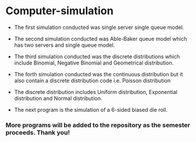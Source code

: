 # Computer-simulation

- The first simulation conducted was single server single queue model.

- The second simulation conducted was Able-Baker queue model which has two servers and single queue model.

- The third simulation conducted was the discrete distributions which include Binomial, Negative Binomial and Geometrical distribution.

- The forth simulation conducted was the continuous distribution but it also contain a discrete distribution code i.e. Poisson distribution
- The discrete distribution includes Uniform distribution, Exponential distribution and Normal distribution.

- The next program is the simulation of a 6-sided biased die roll.

### More programs will be added to the repository as the semester proceeds. Thank you!
